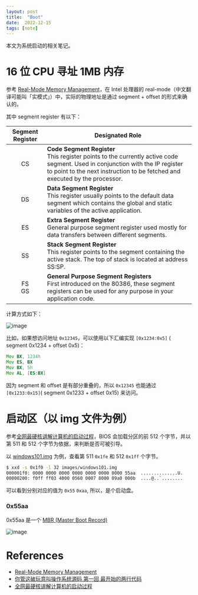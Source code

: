 ```yaml
---
layout: post
title:  "Boot"
date:  2022-12-15
tags: [note]
---
```


  本文为系统启动的相关笔记。


# 16 位 CPU 寻址 1MB 内存

  参考 [Real-Mode Memory Management](https://kajouni.net/info/eng/realmode.htm)，在 Intel 处理器的 real-mode（中文翻译可能叫「实模式」）中，实际的物理地址是通过 segment + offset 的形式来确认的。

  其中 segment register 有以下：


<table>
  <thead>
    <tr>
      <th>
         Segment Register
      </th>
      <th>
          Designated Role
      </th>
    </tr>
  </thead>
  <tbody>
    <tr>
      <td>
          <center>CS</center>
      </td>
      <td>
          <b>Code Segment Register</b>
          <br />
          This register points to the currently active code segment. Used in
          conjunction with the IP register to point to the next instruction to
          be fetched and executed by the processor.
      </td>
    </tr>
    <tr>
      <td>
          <center>DS</center>
      </td>
      <td>
          <b>Data Segment Register</b>
          <br />
          This register usually points to the default data segment which
          contains the global and static variables of the active application.
      </td>
    </tr>
    <tr>
      <td>
          <center>ES</center>
      </td>
      <td>
          <b>Extra Segment Register</b>
          <br />
          General purpose segment register used mostly for data transfers
          between different segments.
      </td>
    </tr>
    <tr>
      <td>
          <center>SS</center>
      </td>
      <td>
          <b>Stack Segment Register</b>
          <br />
          This register points to the segment containing the active stack. The
          top of stack is located at address SS:SP.
      </td>
    </tr>
    <tr>
      <td>
          <center>
            FS
            <br />
            GS
          </center>
      </td>
      <td>
          <b>General Purpose Segment Registers</b>
          <br />
          First introduced on the 80386, these segment registers can be used for
          any purpose in your application code.
      </td>
    </tr>
  </tbody>
</table>

  计算方式如下：

![image](https://user-images.githubusercontent.com/7157346/209896897-6f9b8347-59d5-4283-8c87-c8ead084ba7f.png)

  比如，如果想访问地址 `0x12345`，可以使用以下汇编实现 `[0x1234:0x5]` ( segment 0x1234 + offset 0x5)：

```asm
Mov BX, 1234h
Mov ES, BX
Mov BX, 5h
Mov AL, [ES:BX]
```

  因为 segment 和 offset 是有部分重叠的，所以 `0x12345` 也能通过 `[0x1233:0x15]`( segment 0x1233 + offset 0x15) 来访问。


# 启动区（以 img 文件为例）

  参考[全网最硬核讲解计算机的启动过程](https://mp.weixin.qq.com/s?__biz=Mzk0MjE3NDE0Ng==&mid=2247483867&idx=1&sn=76ece31324d32922a7cb9db129decd3f)，BIOS 会加载分区的前 512 个字节，并以第 511 和 512 个字节为依据，来判断是否可被引导。

  以 [windows101.img](http://github.com/copy/images) 为例，查看第 511 `0x1fe` 和  512 `0x1ff` 个字节。

```sh
$ xxd -s 0x1f0 -l 32 images/windows101.img
000001f0: 0000 0000 0000 0000 0000 0000 0000 55aa  ..............U.
00000200: f0ff ff03 4000 0560 0007 8000 09a0 000b  ....@..`........
```

  可以看到分别对应的值为 `0x55` `0xaa`, 所以，是个启动盘。

### 0x55aa

  0x55aa 是一个 [MBR (Master Boot Record)](https://learn.microsoft.com/en-us/previous-versions/windows/it-pro/windows-2000-server/cc976786(v=technet.10)?redirectedfrom=MSDN#mainSection)


  ![image](https://user-images.githubusercontent.com/7157346/209899227-924857dd-aab4-4b7c-9ad8-9f0debd1fd6b.png)

# References
* [Real-Mode Memory Management](https://kajouni.net/info/eng/realmode.htm)
* [你管这破玩意叫操作系统源码 第一回 最开始的两行代码](https://mp.weixin.qq.com/s/LIsqRX51W7d_yw-HN-s2DA)
* [全网最硬核讲解计算机的启动过程](https://mp.weixin.qq.com/s?__biz=Mzk0MjE3NDE0Ng==&mid=2247483867&idx=1&sn=76ece31324d32922a7cb9db129decd3f)
